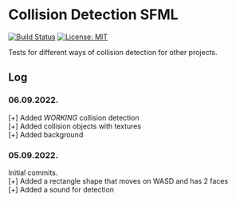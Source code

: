 # Collision Detection SFML
[![Build Status](https://travis-ci.org/joemccann/dillinger.svg?branch=master)](https://travis-ci.org/joemccann/dillinger)
[![License: MIT](https://img.shields.io/badge/License-MIT-yellow.svg)](https://opensource.org/licenses/MIT)

Tests for different ways of collision detection for other projects.
## Log

### 06.09.2022.
[+] Added *WORKING* collision detection\
[+] Added collision objects with textures\
[+] Added background

### 05.09.2022.
Initial commits.\
[+] Added a rectangle shape that moves on WASD and has 2 faces\
[+] Added a sound for detection


